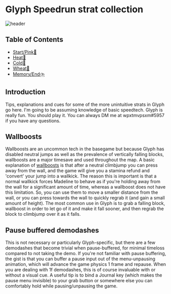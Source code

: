 # Glyph Speedrun strat collection
![header](https://media.discordapp.net/attachments/881844997140414504/881845035581194270/68747470733a2f2f66342e6263626974732e636f6d2f696d672f61333430363939303734375f31362e6a7067.jpg)

## Table of Contents
- [Start/Pink🌸](https://github.com/wpxtmvpsxm/glyph/main/blob/pink.md)
- [Heat🥵](https://github.com/wpxtmvpsxm/glyph/main/blob/heat.md)
- [Cold🥶](https://github.com/wpxtmvpsxm/glyph/main/blob/cold.md)
- [Wheat🌾](https://github.com/wpxtmvpsxm/glyph/main/blob/wheat.md)
- [Memory/End⛈️](https://github.com/wpxtmvpsxm/glyph/main/blob/memory.md)

## Introduction
Tips, explanations and cues for some of the more unintuitive strats in Glyph go here. I'm going to be assuming knowledge of basic speedtech. 
Glyph is really fun. You should play it.
You can always DM me at wpxtmvpsxm#5957 if you have any questions.

## Wallboosts
Wallboosts are an uncommon tech in the basegame but because Glyph has disabled neutral jumps as well as the prevalence of vertically falling blocks, 
wallboosts are a major timesave and used throughout the map.
A basic explanation of [wallboosts](https://twitter.com/MaddyThorson/status/1238338585708781568) is that after a neutral climbjump you can press away from the wall,
and the game will give you a stamina refund and 'convert' your jump into a wallkick. The reason this is important is that a normal wallkick forces Madeline to behave
as if you're holding away from the wall for a significant amount of time, whereas a wallboost does not have this limitation. So, you can use them to move a smaller distance from the wall,
or you can press towards the wall to quickly regrab it (and gain a small amount of height).
The most common use in Glyph is to grab a falling block, wallboost in order to let go of it and make it fall sooner, and then regrab the block to climbjump over it as it falls.

## Pause buffered demodashes
This is not necessary or particularly Glyph-specific, but there are a few demodashes that become trivial when pause-buffered, for minimal timeloss compared to not taking the demo. 
If you're not familiar with pause buffering, the gist is that you can buffer a pause input out of the menu-unpausing animation, which will advance the game physics 1 frame and repause.
When you are dealing with 1f demodashes, this is of course invaluable with or without a visual cue.
A useful tip is to bind a Journal key (which makes the pause menu invisible) to your grab button or somewhere else you can comfortably hold while pausing/unpausing the game.

